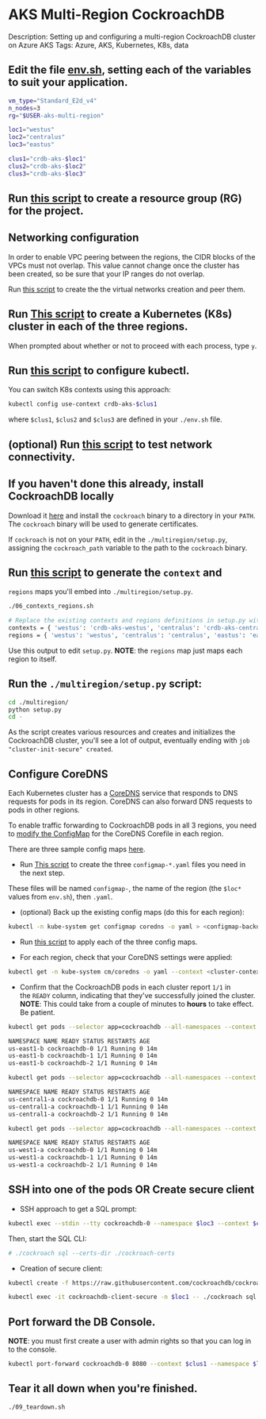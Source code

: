 # AKS Multi-Region CockroachDB

Description: Setting up and configuring a multi-region CockroachDB cluster on Azure AKS
Tags: Azure, AKS, Kubernetes, K8s, data

## Edit the file [env.sh](./env.sh), setting each of the variables to suit your application.

```bash
vm_type="Standard_E2d_v4"
n_nodes=3
rg="$USER-aks-multi-region"

loc1="westus"
loc2="centralus"
loc3="eastus"

clus1="crdb-aks-$loc1"
clus2="crdb-aks-$loc2"
clus3="crdb-aks-$loc3"
```

## Run [this script](./01_create_rg.sh) to create a resource group (RG) for the project.

## Networking configuration

In order to enable VPC peering between the regions, the CIDR blocks of the
VPCs must not overlap. This value cannot change once the cluster has been
created, so be sure that your IP ranges do not overlap.

Run [this script](./02_network.sh) to create the the virtual networks creation and peer them.

## Run [This script](./03_k8s_clusters.sh) to create a Kubernetes (K8s) cluster in each of the three regions.

When prompted about whether or not to proceed with each process, type `y`.

## Run [this script](./04_get_credentials.sh) to configure kubectl.

You can switch K8s contexts using this approach:

```bash
kubectl config use-context crdb-aks-$clus1
```

where `$clus1`, `$clus2` and `$clus3` are defined in your `./env.sh` file.

## (optional) Run [this script](./05_ping_test.sh) to test network connectivity.

## If you haven't done this already, install CockroachDB locally
Download it [here](https://www.cockroachlabs.com/docs/v20.1/install-cockroachdb) and
install the `cockroach` binary to a directory in your `PATH`.
The `cockroach` binary will be used to generate certificates.

If `cockroach` is not on your `PATH`, edit in the `./multiregion/setup.py`, assigning 
the `cockroach_path` variable to the path to the `cockroach` binary.

## Run [this script](./06_contexts_regions.sh) to generate the `context` and
`regions` maps you'll embed into `./multiregion/setup.py`.

```bash
./06_contexts_regions.sh 

# Replace the existing contexts and regions definitions in setup.py with these:
contexts = { 'westus': 'crdb-aks-westus', 'centralus': 'crdb-aks-centralus', 'eastus': 'crdb-aks-eastus' }
regions = { 'westus': 'westus', 'centralus': 'centralus', 'eastus': 'eastus' }

```

Use this output to edit `setup.py`.
**NOTE**: the `regions` map just maps each region to itself.

## Run the `./multiregion/setup.py` script: 

```bash
cd ./multiregion/
python setup.py
cd -
```

As the script creates various resources and creates and initializes the
CockroachDB cluster, you'll see a lot of output, eventually ending with `job
"cluster-init-secure" created`.

## Configure CoreDNS

Each Kubernetes cluster has a [CoreDNS](https://coredns.io/) service that
responds to DNS requests for pods in its region. CoreDNS can also forward DNS
requests to pods in other regions.

To enable traffic forwarding to CockroachDB pods in all 3 regions, you need
to [modify the
ConfigMap](https://kubernetes.io/docs/tasks/administer-cluster/dns-custom-nameservers/#coredns-configmap-options) for
the CoreDNS Corefile in each region.

There are three sample config maps [here](./EXAMPLE).

- Run [This script](./07_gen_configmaps.sh) to create the three `configmap-*.yaml` files you need in the next step.

These files will be named `configmap-`, the name of the region (the `$loc*` values from `env.sh`), then `.yaml`.

- (optional) Back up the existing config maps (do this for each region):

```bash
kubectl -n kube-system get configmap coredns -o yaml > <configmap-backup-name>
```

- Run [this script](./08_apply_configmaps.sh) to apply each of the three config maps.

- For each region, check that your CoreDNS settings were applied: 

```bash
kubectl get -n kube-system cm/coredns -o yaml --context <cluster-context>
```
- Confirm that the CockroachDB pods in each cluster report `1/1` in
the `READY` column, indicating that they've successfully joined the
cluster.  **NOTE**: This could take from a couple of minutes to **hours**
to take effect.  Be patient.

```bash
kubectl get pods --selector app=cockroachdb --all-namespaces --context $clus1

NAMESPACE NAME READY STATUS RESTARTS AGE
us-east1-b cockroachdb-0 1/1 Running 0 14m
us-east1-b cockroachdb-1 1/1 Running 0 14m
us-east1-b cockroachdb-2 1/1 Running 0 14m
```

```bash
kubectl get pods --selector app=cockroachdb --all-namespaces --context $clus2

NAMESPACE NAME READY STATUS RESTARTS AGE
us-central1-a cockroachdb-0 1/1 Running 0 14m
us-central1-a cockroachdb-1 1/1 Running 0 14m
us-central1-a cockroachdb-2 1/1 Running 0 14m
```

```bash
kubectl get pods --selector app=cockroachdb --all-namespaces --context $clus3

NAMESPACE NAME READY STATUS RESTARTS AGE
us-west1-a cockroachdb-0 1/1 Running 0 14m
us-west1-a cockroachdb-1 1/1 Running 0 14m
us-west1-a cockroachdb-2 1/1 Running 0 14m
```

## SSH into one of the pods **OR** Create secure client

- SSH approach to get a SQL prompt:

```bash
kubectl exec --stdin --tty cockroachdb-0 --namespace $loc3 --context $clus3 -- /bin/bash
```

Then, start the SQL CLI:
```bash
# ./cockroach sql --certs-dir ./cockroach-certs
```

- Creation of secure client:

```bash
kubectl create -f https://raw.githubusercontent.com/cockroachdb/cockroach/master/cloud/kubernetes/multiregion/client-secure.yaml --namespace $loc1
```

```bash
kubectl exec -it cockroachdb-client-secure -n $loc1 -- ./cockroach sql --certs-dir=/cockroach-certs --host=cockroachdb-public
```
## Port forward the DB Console.
**NOTE**: you must first create a user with admin rights so that you can log in
to the console.

```bash
kubectl port-forward cockroachdb-0 8080 --context $clus1 --namespace $loc1
```

## Tear it all down when you're finished.

```bash
./09_teardown.sh
```

